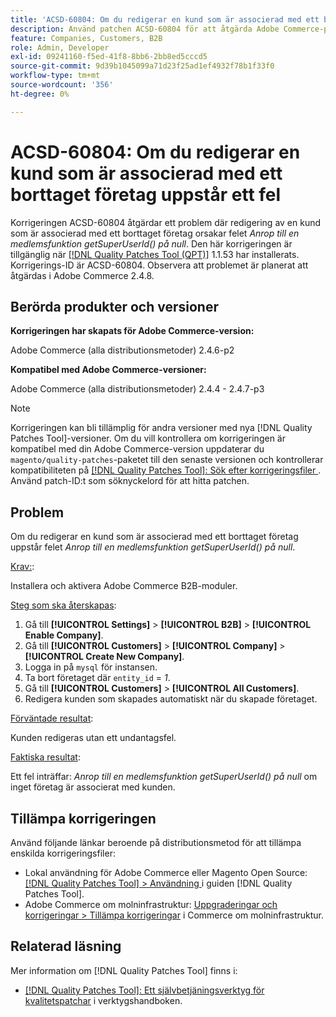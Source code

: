 ```yaml
---
title: 'ACSD-60804: Om du redigerar en kund som är associerad med ett borttaget företag uppstår ett fel'
description: Använd patchen ACSD-60804 för att åtgärda Adobe Commerce-problemet där redigering av en kund som är associerad med ett borttaget företag orsakar ett fel *Anrop till medlemsfunktionen getSuperUserId() på null*.
feature: Companies, Customers, B2B
role: Admin, Developer
exl-id: 09241160-f5ed-41f8-8bb6-2bb8ed5cccd5
source-git-commit: 9d39b1045099a71d23f25ad1ef4932f78b1f33f0
workflow-type: tm+mt
source-wordcount: '356'
ht-degree: 0%

---
```


# ACSD-60804: Om du redigerar en kund som är associerad med ett borttaget företag uppstår ett fel

Korrigeringen ACSD-60804 åtgärdar ett problem där redigering av en kund som är associerad med ett borttaget företag orsakar felet *Anrop till en medlemsfunktion getSuperUserId() på null*. Den här korrigeringen är tillgänglig när [[!DNL Quality Patches Tool (QPT)]](/help/tools/quality-patches-tool/quality-patches-tool-to-self-serve-quality-patches.md) 1.1.53 har installerats. Korrigerings-ID är ACSD-60804. Observera att problemet är planerat att åtgärdas i Adobe Commerce 2.4.8.

## Berörda produkter och versioner

**Korrigeringen har skapats för Adobe Commerce-version:**

Adobe Commerce (alla distributionsmetoder) 2.4.6-p2

**Kompatibel med Adobe Commerce-versioner:**

Adobe Commerce (alla distributionsmetoder) 2.4.4 - 2.4.7-p3

>[!NOTE]
>
>Korrigeringen kan bli tillämplig för andra versioner med nya [!DNL Quality Patches Tool]-versioner. Om du vill kontrollera om korrigeringen är kompatibel med din Adobe Commerce-version uppdaterar du `magento/quality-patches`-paketet till den senaste versionen och kontrollerar kompatibiliteten på [[!DNL Quality Patches Tool]: Sök efter korrigeringsfiler ](https://experienceleague.adobe.com/tools/commerce-quality-patches/index.html). Använd patch-ID:t som söknyckelord för att hitta patchen.

## Problem

Om du redigerar en kund som är associerad med ett borttaget företag uppstår felet *Anrop till en medlemsfunktion getSuperUserId() på null*.

<u>Krav:</u>:

Installera och aktivera Adobe Commerce B2B-moduler.

<u>Steg som ska återskapas</u>:

1. Gå till **[!UICONTROL Settings]** > **[!UICONTROL B2B]** > **[!UICONTROL Enable Company]**.
1. Gå till **[!UICONTROL Customers]** > **[!UICONTROL Company]** > **[!UICONTROL Create New Company]**.
1. Logga in på `mysql` för instansen.
1. Ta bort företaget där `entity_id` = *1*.
1. Gå till **[!UICONTROL Customers]** > **[!UICONTROL All Customers]**.
1. Redigera kunden som skapades automatiskt när du skapade företaget.

<u>Förväntade resultat</u>:

Kunden redigeras utan ett undantagsfel.

<u>Faktiska resultat</u>:

Ett fel inträffar: *Anrop till en medlemsfunktion getSuperUserId() på null* om inget företag är associerat med kunden.

## Tillämpa korrigeringen

Använd följande länkar beroende på distributionsmetod för att tillämpa enskilda korrigeringsfiler:

* Lokal användning för Adobe Commerce eller Magento Open Source: [[!DNL Quality Patches Tool] > Användning ](/help/tools/quality-patches-tool/usage.md) i guiden [!DNL Quality Patches Tool].
* Adobe Commerce om molninfrastruktur: [Uppgraderingar och korrigeringar > Tillämpa korrigeringar](https://experienceleague.adobe.com/docs/commerce-cloud-service/user-guide/develop/upgrade/apply-patches.html) i Commerce om molninfrastruktur.

## Relaterad läsning

Mer information om [!DNL Quality Patches Tool] finns i:

* [[!DNL Quality Patches Tool]: Ett självbetjäningsverktyg för kvalitetspatchar](/help/tools/quality-patches-tool/quality-patches-tool-to-self-serve-quality-patches.md) i verktygshandboken.
